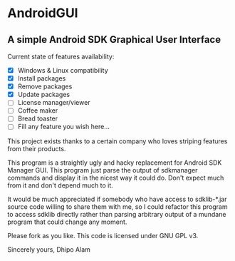 # AndroidGUI

## A simple Android SDK Graphical User Interface

Current state of features availability:

- [x] Windows & Linux compatibility
- [x] Install packages
- [x] Remove packages
- [x] Update packages
- [ ] License manager/viewer
- [ ] Coffee maker
- [ ] Bread toaster
- [ ] Fill any feature you wish here...

This project exists thanks to a certain company who loves striping features from their products.

This program is a straightly ugly and hacky replacement for Android SDK Manager GUI. This program just parse the output of sdkmanager commands and display it in the nicest way it could do. Don't expect much from it and don't depend much to it.

It would be much appreciated if somebody who have access to sdklib-\*.jar source code willing to share them with me, so I could refactor this program to access sdklib directly rather than parsing arbitrary output of a mundane program that could change any moment.

Please fork as you like. This code is licensed under GNU GPL v3.

Sincerely yours,
Dhipo Alam
